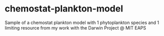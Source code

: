 # chemostat-plankton-model
Sample of a chemostat plankton model with 1 phytoplankton species and 1 limiting resource from my work with the Darwin Project @ MIT EAPS
